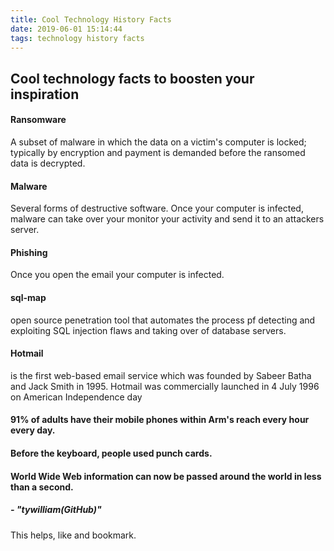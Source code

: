 ```yaml
---
title: Cool Technology History Facts
date: 2019-06-01 15:14:44
tags: technology history facts
---
```


## Cool technology facts to boosten your inspiration



#### Ransomware

 A subset of malware in which the data on a victim's computer is locked; typically by encryption and payment is demanded before the ransomed data is decrypted.



#### Malware

Several forms of destructive software. Once your computer is infected, malware can take over your monitor your activity and send it to an attackers server.

#### Phishing 

Once you open the email your computer is infected.



#### sql-map

open source penetration tool that automates the process pf detecting and exploiting SQL injection flaws and taking over of database servers.



#### Hotmail

is the first web-based email service which was founded by Sabeer Batha and Jack Smith in 1995. Hotmail was commercially launched in 4 July 1996 on American Independence day

 #### 91% of adults have their mobile phones within Arm's reach every hour every day.

#### Before the keyboard, people used punch cards.

#### World Wide Web information can now be passed around the world in less than a second.

##### - "tywilliam(GitHub)"

This helps, like and bookmark.


